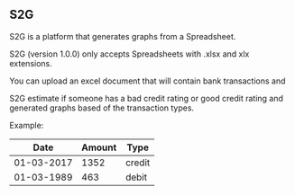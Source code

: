## S2G
S2G is a platform that generates graphs from a Spreadsheet.

S2G (version 1.0.0) only accepts Spreadsheets with .xlsx and xlx extensions.

You can upload an excel document that will contain bank transactions and

S2G estimate if someone has a bad credit rating or good credit rating and generated graphs based of the transaction types.

Example:

| Date	  | Amount |Type |
| ------------- | ------------- | ------------- |
|01-03-2017  | 1352  | credit  |
| 01-03-1989  | 463  | debit  |

